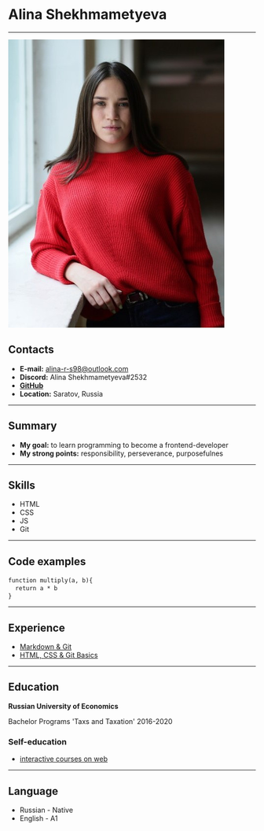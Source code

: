 # Alina Shekhmametyeva 
*****
![photo](assets/images/photo.jpg "photo")

## Contacts
* **E-mail:** alina-r-s98@outlook.com
* **Discord:** Alina Shekhmametyeva#2532
* **[GitHub](https://github.com/Shekhmametyeva)**
* **Location:** Saratov, Russia

******
## Summary
* **My goal:** to learn programming to become a frontend-developer
* **My strong points:** responsibility, perseverance, purposefulnes

**********
## Skills
* HTML
* CSS
* JS
* Git

******
## Code examples
```
function multiply(a, b){
  return a * b
}
```
******
## Experience
* [Markdown & Git](https://shekhmametyeva.github.io/rsschool-cv/cv)
* [HTML, CSS & Git Basics](https://shekhmametyeva.github.io/rsschool-cv/)

******
## Education
**Russian University of Economics**

Bachelor Programs 'Taxs and Taxation'
2016-2020

### Self-education
* [interactive courses on web](https://practicum.yandex.ru/web/)

******
## Language
* Russian - Native
* English - A1